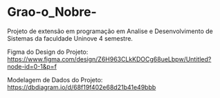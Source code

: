 # Grao-o_Nobre-
Projeto de extensão em programação em Analise e Desenvolvimento de Sistemas  da faculdade Uninove 4 semestre.


Figma do Design do Projeto:  https://www.figma.com/design/Z6H963CLkKDOCg68ueLbpw/Untitled?node-id=0-1&p=f

Modelagem de Dados do Projeto: https://dbdiagram.io/d/68f19f402e68d21b41e49bbb
